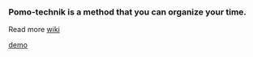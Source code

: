 ### Pomo-technik is a method that you can organize your time. 
Read more [wiki](https://de.wikipedia.org/wiki/Pomodoro-Technik)

[demo](https://ronijan.github.io/pomo-technik/)
